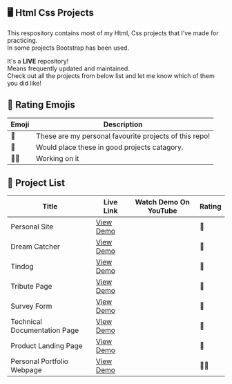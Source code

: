 ## 🖥️ Html Css Projects

This respository contains most of my Html, Css projects that I've made for practicing.  
In some projects Bootstrap has been used.  
  
It's a **LIVE** repository!  
Means frequently updated and maintained.  
Check out all the projects from below list and let me know which of them you did like!


## 👀 Rating Emojis

| Emoji  | Description |
| ------------- | ------------- |
| 🌟  | These are my personal favourite projects of this repo!  |
| 💁  | Would place these in good projects catagory.  |
| 🧑‍💻  | Working on it  |

## 📃 Project List
| Title  | Live Link | Watch Demo On YouTube  | Rating |
| ------------- | ------------- | ------------- | ------------- |
| Personal Site  | [View Demo](https://utopian-coder.github.io/Html-Css-Projects/Personal%20Site) |   | 🌟 |
| Dream Catcher  | [View Demo](https://utopian-coder.github.io/Html-Css-Projects/Dream%20Catcher) |   | 💁 |
| Tindog  | [View Demo](https://utopian-coder.github.io/Tindog/) |   | 🌟 |
| Tribute Page  | [View Demo](https://utopian-coder.github.io/Html-Css-Projects/Tribute%20Page) |   | 💁 |
| Survey Form  | [View Demo](https://utopian-coder.github.io/Html-Css-Projects/Survey%20Form) |   | 💁 |
| Technical Documentation Page  | [View Demo](https://utopian-coder.github.io/Html-Css-Projects/Technical%20Documentation%20Page) |   | 💁 |
| Product Landing Page  | [View Demo](https://utopian-coder.github.io/Html-Css-Projects/Product%20Landing%20Page) |   | 🌟 |
| Personal Portfolio Webpage  | [View Demo](https://utopian-coder.github.io/Html-Css-Projects/Personal%20Portfolio%20Webpage) |   | 🧑‍💻 |
